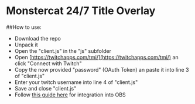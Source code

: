# Monstercat 24/7 Title Overlay

##How to use:

* Download the repo
* Unpack it
* Open the "client.js" in the "js" subfolder
* Open [https://twitchapps.com/tmi/](https://twitchapps.com/tmi/) an click "Connect with Twitch"
* Copy the now provided "password" (OAuth Token) an paste it into line 3 of "client.js"
* Enter your twitch username into line 4 of "client.js"
* Save and close "client.js"
* Follow [this guide here](https://github.com/lebaston100/htmlOverlayFramework/wiki/5-Integration-into-playout-software) for integration into OBS
